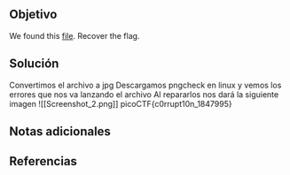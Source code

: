 ## Objetivo
We found this [file](https://jupiter.challenges.picoctf.org/static/ab30fcb7d47364b4190a7d3d40edb551/mystery). Recover the flag.
## Solución
Convertimos el archivo a jpg
Descargamos pngcheck en linux
y vemos los errores que nos va lanzando el archivo
Al repararlos nos dará la siguiente imagen
![[Screenshot_2.png]]
picoCTF{c0rrupt10n_1847995}
## Notas adicionales

## Referencias